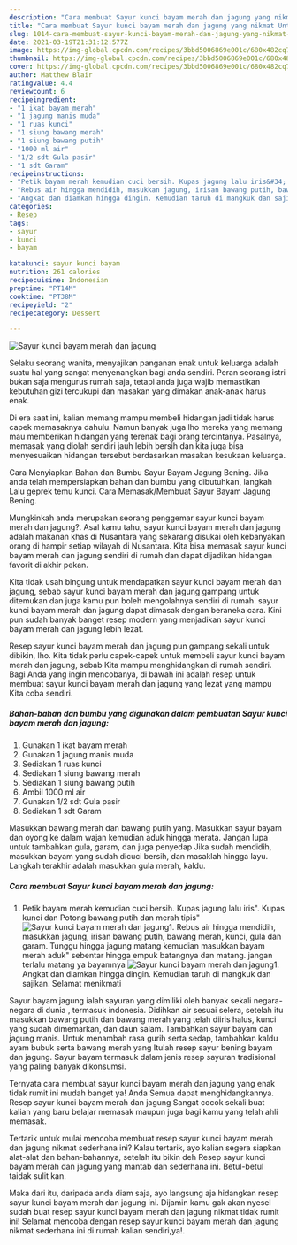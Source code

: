 ```yaml
---
description: "Cara membuat Sayur kunci bayam merah dan jagung yang nikmat Untuk Jualan"
title: "Cara membuat Sayur kunci bayam merah dan jagung yang nikmat Untuk Jualan"
slug: 1014-cara-membuat-sayur-kunci-bayam-merah-dan-jagung-yang-nikmat-untuk-jualan
date: 2021-03-19T21:31:12.577Z
image: https://img-global.cpcdn.com/recipes/3bbd5006869e001c/680x482cq70/sayur-kunci-bayam-merah-dan-jagung-foto-resep-utama.jpg
thumbnail: https://img-global.cpcdn.com/recipes/3bbd5006869e001c/680x482cq70/sayur-kunci-bayam-merah-dan-jagung-foto-resep-utama.jpg
cover: https://img-global.cpcdn.com/recipes/3bbd5006869e001c/680x482cq70/sayur-kunci-bayam-merah-dan-jagung-foto-resep-utama.jpg
author: Matthew Blair
ratingvalue: 4.4
reviewcount: 6
recipeingredient:
- "1 ikat bayam merah"
- "1 jagung manis muda"
- "1 ruas kunci"
- "1 siung bawang merah"
- "1 siung bawang putih"
- "1000 ml air"
- "1/2 sdt Gula pasir"
- "1 sdt Garam"
recipeinstructions:
- "Petik bayam merah kemudian cuci bersih. Kupas jagung lalu iris&#34;. Kupas kunci dan Potong bawang putih dan merah tipis&#34;"
- "Rebus air hingga mendidih, masukkan jagung, irisan bawang putih, bawang merah, kunci, gula dan garam. Tunggu hingga jagung matang kemudian masukkan bayam merah aduk&#34; sebentar hingga empuk batangnya dan matang. jangan terlalu matang ya bayamnya"
- "Angkat dan diamkan hingga dingin. Kemudian taruh di mangkuk dan sajikan. Selamat menikmati"
categories:
- Resep
tags:
- sayur
- kunci
- bayam

katakunci: sayur kunci bayam 
nutrition: 261 calories
recipecuisine: Indonesian
preptime: "PT14M"
cooktime: "PT38M"
recipeyield: "2"
recipecategory: Dessert

---
```



![Sayur kunci bayam merah dan jagung](https://img-global.cpcdn.com/recipes/3bbd5006869e001c/680x482cq70/sayur-kunci-bayam-merah-dan-jagung-foto-resep-utama.jpg)

Selaku seorang wanita, menyajikan panganan enak untuk keluarga adalah suatu hal yang sangat menyenangkan bagi anda sendiri. Peran seorang istri bukan saja mengurus rumah saja, tetapi anda juga wajib memastikan kebutuhan gizi tercukupi dan masakan yang dimakan anak-anak harus enak.

Di era  saat ini, kalian memang mampu membeli hidangan jadi tidak harus capek memasaknya dahulu. Namun banyak juga lho mereka yang memang mau memberikan hidangan yang terenak bagi orang tercintanya. Pasalnya, memasak yang diolah sendiri jauh lebih bersih dan kita juga bisa menyesuaikan hidangan tersebut berdasarkan masakan kesukaan keluarga. 

Cara Menyiapkan Bahan dan Bumbu Sayur Bayam Jagung Bening. Jika anda telah mempersiapkan bahan dan bumbu yang dibutuhkan, langkah Lalu geprek temu kunci. Cara Memasak/Membuat Sayur Bayam Jagung Bening.

Mungkinkah anda merupakan seorang penggemar sayur kunci bayam merah dan jagung?. Asal kamu tahu, sayur kunci bayam merah dan jagung adalah makanan khas di Nusantara yang sekarang disukai oleh kebanyakan orang di hampir setiap wilayah di Nusantara. Kita bisa memasak sayur kunci bayam merah dan jagung sendiri di rumah dan dapat dijadikan hidangan favorit di akhir pekan.

Kita tidak usah bingung untuk mendapatkan sayur kunci bayam merah dan jagung, sebab sayur kunci bayam merah dan jagung gampang untuk ditemukan dan juga kamu pun boleh mengolahnya sendiri di rumah. sayur kunci bayam merah dan jagung dapat dimasak dengan beraneka cara. Kini pun sudah banyak banget resep modern yang menjadikan sayur kunci bayam merah dan jagung lebih lezat.

Resep sayur kunci bayam merah dan jagung pun gampang sekali untuk dibikin, lho. Kita tidak perlu capek-capek untuk membeli sayur kunci bayam merah dan jagung, sebab Kita mampu menghidangkan di rumah sendiri. Bagi Anda yang ingin mencobanya, di bawah ini adalah resep untuk membuat sayur kunci bayam merah dan jagung yang lezat yang mampu Kita coba sendiri.

<!--inarticleads1-->

##### Bahan-bahan dan bumbu yang digunakan dalam pembuatan Sayur kunci bayam merah dan jagung:

1. Gunakan 1 ikat bayam merah
1. Gunakan 1 jagung manis muda
1. Sediakan 1 ruas kunci
1. Sediakan 1 siung bawang merah
1. Sediakan 1 siung bawang putih
1. Ambil 1000 ml air
1. Gunakan 1/2 sdt Gula pasir
1. Sediakan 1 sdt Garam


Masukkan bawang merah dan bawang putih yang. Masukkan sayur bayam dan oyong ke dalam wajan kemudian aduk hingga merata. Jangan lupa untuk tambahkan gula, garam, dan juga penyedap Jika sudah mendidih, masukkan bayam yang sudah dicuci bersih, dan masaklah hingga layu. Langkah terakhir adalah masukkan gula merah, kaldu. 

<!--inarticleads2-->

##### Cara membuat Sayur kunci bayam merah dan jagung:

1. Petik bayam merah kemudian cuci bersih. Kupas jagung lalu iris&#34;. Kupas kunci dan Potong bawang putih dan merah tipis&#34;
<img src="https://img-global.cpcdn.com/steps/9312f560d85daaa4/160x128cq70/sayur-kunci-bayam-merah-dan-jagung-langkah-memasak-1-foto.jpg" alt="Sayur kunci bayam merah dan jagung">1. Rebus air hingga mendidih, masukkan jagung, irisan bawang putih, bawang merah, kunci, gula dan garam. Tunggu hingga jagung matang kemudian masukkan bayam merah aduk&#34; sebentar hingga empuk batangnya dan matang. jangan terlalu matang ya bayamnya
<img src="https://img-global.cpcdn.com/steps/862fc500365f5fdd/160x128cq70/sayur-kunci-bayam-merah-dan-jagung-langkah-memasak-2-foto.jpg" alt="Sayur kunci bayam merah dan jagung">1. Angkat dan diamkan hingga dingin. Kemudian taruh di mangkuk dan sajikan. Selamat menikmati


Sayur bayam jagung ialah sayuran yang dimiliki oleh banyak sekali negara-negara di dunia , termasuk indonesia. Didihkan air sesuai selera, setelah itu masukkan bawang putih dan bawang merah yang telah diiris halus, kunci yang sudah dimemarkan, dan daun salam. Tambahkan sayur bayam dan jagung manis. Untuk menambah rasa gurih serta sedap, tambahkan kaldu ayam bubuk serta bawang merah yang Itulah resep sayur bening bayam dan jagung. Sayur bayam termasuk dalam jenis resep sayuran tradisional yang paling banyak dikonsumsi. 

Ternyata cara membuat sayur kunci bayam merah dan jagung yang enak tidak rumit ini mudah banget ya! Anda Semua dapat menghidangkannya. Resep sayur kunci bayam merah dan jagung Sangat cocok sekali buat kalian yang baru belajar memasak maupun juga bagi kamu yang telah ahli memasak.

Tertarik untuk mulai mencoba membuat resep sayur kunci bayam merah dan jagung nikmat sederhana ini? Kalau tertarik, ayo kalian segera siapkan alat-alat dan bahan-bahannya, setelah itu bikin deh Resep sayur kunci bayam merah dan jagung yang mantab dan sederhana ini. Betul-betul taidak sulit kan. 

Maka dari itu, daripada anda diam saja, ayo langsung aja hidangkan resep sayur kunci bayam merah dan jagung ini. Dijamin kamu gak akan nyesel sudah buat resep sayur kunci bayam merah dan jagung nikmat tidak rumit ini! Selamat mencoba dengan resep sayur kunci bayam merah dan jagung nikmat sederhana ini di rumah kalian sendiri,ya!.

